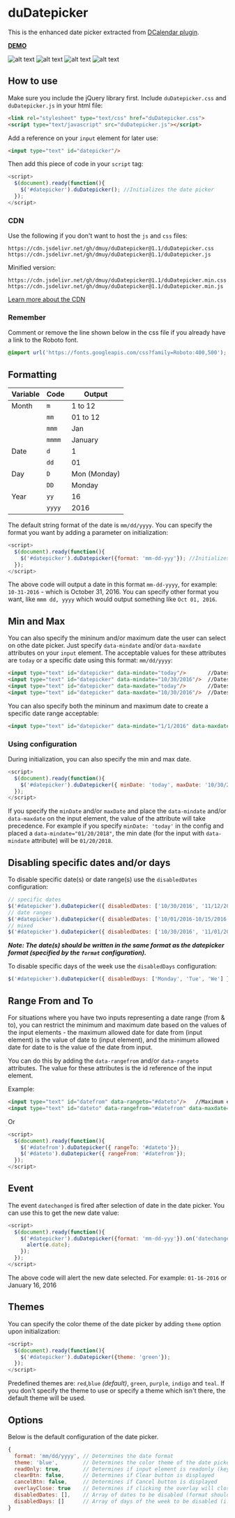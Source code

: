 duDatepicker
=========

This is the enhanced date picker extracted from [DCalendar plugin](https://github.com/dmuy/DCalendar).

**[DEMO](https://dmuy.github.io/datepicker/)**

![alt text](https://lh3.googleusercontent.com/MOGr_y4LAC7fpRX67xqhWPmFNob45ELyq49TCw4tm6XKh6-sYzKf-aljItRLFO2zzMQZbgB6ykYJTGPLYQ7-xpIt82IaUCPKtpCCT3JOeaJ-o-LfsYNvgPW_TyAULtEGp7cvqKQ5e2e8GVVZitFp3ISwVzSmv7-n9FZYJe4J_7YkY2yQU84ixmn7E3O4j5oyagbxmK7NegjEANJCHBxcD_8tBR25IhE1ywZtnyiHZ7bV25t0lwTJ7IzXLV4fTqB0MniDXlq8G1gvpNibQMR468eSdoJglrnUjjwfbD9sdiT7TH6rZV3RxDcwLQaoFxjp0iyPz8pjgkDP4zgRhlc4f1ql7aD3r0fizB8-13MwwVoA823BjVbC2seR4HU6eRlwcZPas8OSHjjq-UI8wPyaOLKpN5jI85qRdCzdJy8VY03l1YxhQCbfgwLhtEsuHePXTTP5unvp7WClcJIy2thiLky-rfmPGDu0LNJm314gJuIr5DInvTDwTzecrrUDG8fajmMXJDGssQ4Ro85VHv97kkuWrZnn2YvNKPjZDghI0jy664L3dZa3DwjH48eWik2O3ld9-rbzGYpurWJ2LPnjTDP-Gf5TwvzcYxeBlw_8z1YhAmNB1sHo=w337-h482-no "Date picker")
![alt text](https://lh3.googleusercontent.com/66Xxg3DC1n9Nzqj6LaqhlQJ24WY_rM-HH-yLgbRB7gimB2vu08o5cN_YdBZYGwaALIfkLnxT2yDM7XEHcBZdE_SOz4CEgS9P1WwD-Ze5Ocg99vv6XkXj51V6H2u12txe-7LPrV0MYX_yQAGadXkjVrS9orccCAE3zRov3j1Y5wA5LzPw9md1adRebiohk-QNg8lxGgqN3gyqqAeK4oif8dWCPF-_X_W1rLiKKlCUfYyCpviohMulkKPKv1mnm0GbuwSdB2-TWQHii9S8N6Y0Mmo3Zy_B4EvBF7h0l1hu02RPyXMLLgf28W74wP0PS4zAHFmjBfhRBUJHdzBqT32ajEx79dtEVcqxkB2LtBLxZru6OjlM4kT5_t1vQVx6bRwQXyHCbK_fqfFC_bLob7__lZYUKhua2ZdKaXCeZ2O1EIJrBbrRPkOWaygePwjMZG2V4flk2_Z1nzNREJ2JWvHhn5uNoJgujrzTt__W7pGc_Ehl7VmMioTQwtVxcIvCMFdwzWgr0bAuxSR0Km1o_DFddEbWrF_hebiwe7YDpQS3F_019wpisBr3NLwoDr2H5PAZlpMco1o37jx22CelmE_5XhcZQ85AsLDkmx6nbFshbotTy6mGDamr=w337-h482-no "with Clear button")
![alt text](https://lh3.googleusercontent.com/cBcoZP2H5WZN7eidZa3IG5kE_ncIDcR-B2ykaP5ZNXHVXCqDrTrvDRY-c83BcgD8ZlIaDXe3mzW-pgWwdlXj3CYuZJUGUjkXm7CiGWullaXXvqknLr6sPewFFCFIFn6al-RYWktSZY0PMUuXGG1mOWTW6hbADpLL8Zgw1uTxPSuqhPtqCvTnMQ4sU67MRFedxJWFWD9-f_dwbRN4NSMNJK14a1eeoSMx7PoSj8lxI-Qi-3us4xsjIvUG9GXDmEPX6TuYa61_Muurg6PisQM7I4slr9q2-cPFcAMhcbjprBUSmpODe2cRzskiuc5ej8VLSvBVDNXLljIV1z6PK3VK7g4DInqw3fETcAilpDZONLE3Ml4QVm4G4844AgQTqjKR097HvsL2pcCyUuGfdnwtpu0rizhhtcpze4skek95gtw1iPTfQbzUESUZ8xqFzcQYo0254uOBN4HlBFo1JKFs_IW1I5xSU3AYAZVw7LQkAVUT05NWKcNeWU8DZSx6371QoOyxgBUc-8GfoZMrSNf6VMDWLIoi-TvaDTzYJNgp68Tq8aekE-dZJupB2WWWtGUs6MvW1xw-jpDxCQScEYFujwi0KPNfU78meePFLzfUzuX5J1BxHGlJ=w337-h482-no "Months view")
![alt text](https://lh3.googleusercontent.com/7PtZC7yPhuzdzj1UYGHGSnOvpmdzfoeyS8wf6gckN-xG84A-62bXSqd4HMC9dtYRQil_n473_kArThZDrUrwxUb_wSVPYo0lDUAynmUYNOmcErseHre3Jk1KND2h8Ix-snD0zGlQ08Ke66_IrRWLSBTHNd6SvPmfy695q4emF7VYIHLUd2zF4DWx3tzIN3K0iQu3DkC2ahXDuj-k6UUmXT6I1YrlAY6WG-2k9av2enk6g1_tBQo21Z1naA6fjMhczThSIZB1WvmJDRh5sLBJW7En1hW6vvi1z4oGMSPIVysoHhVXFcGup0LKdaGkadn0D6PWXS4Et2biBl0ZFEWpsSoYwC8nvS7-t2gttlz3qkiy0KlliyBXviFxSIncnwpATpaHQR9aAmRwZe7GYucZxjwhZWFCZMVVfc5-iqxJQDrYQ701RenEzWER-bc84UBEGMLwm54Fi6DdbU-9XA3cRuZRh5453hsrmrnvSAfx-5IJDZBb1lrvz7GVtGDS0qlKcFMu8KiPKg_HJr8R6Eqp5iLDqJxZRSy82MQaoIPQGxjmVQgi-cbP7A23WPef-GjW4qBDR-Z5s4Vt7fkzeZKsR1lm5XIYCRS5Wttm3cLhHb06aJL-_k1i=w337-h482-no "Years view")

## How to use
Make sure you include the jQuery library first.
Include `duDatepicker.css` and `duDatepicker.js` in your html file:
```html
<link rel="stylesheet" type="text/css" href="duDatepicker.css">
<script type="text/javascript" src="duDatepicker.js"></script>
```

Add a reference on your `input` element for later use:
```html
<input type="text" id="datepicker"/>
```

Then add this piece of code in your `script` tag:
```javascript
<script>
  $(document).ready(function(){
    $('#datepicker').duDatepicker(); //Initializes the date picker
  });
</script>
```

### CDN
Use the following if you don't want to host the `js` and `css` files:
```
https://cdn.jsdelivr.net/gh/dmuy/duDatepicker@1.1/duDatepicker.css
https://cdn.jsdelivr.net/gh/dmuy/duDatepicker@1.1/duDatepicker.js
```
Minified version:
```
https://cdn.jsdelivr.net/gh/dmuy/duDatepicker@1.1/duDatepicker.min.css
https://cdn.jsdelivr.net/gh/dmuy/duDatepicker@1.1/duDatepicker.min.js
```

[Learn more about the CDN](https://www.jsdelivr.com/features#gh)

### Remember
Comment or remove the line shown below in the css file if you already have a link to the Roboto font.
```css
@import url('https://fonts.googleapis.com/css?family=Roboto:400,500');
```

## Formatting

| Variable      | Code         | Output  |
| ------------- |--------------|---------|
| Month         | `m`          | 1 to 12 |
|               | `mm`         | 01 to 12|
|               | `mmm`        | Jan     |
|               | `mmmm`       | January |
| Date          | `d`          | 1       |
|               | `dd`         | 01      |
| Day           | `D`          | Mon (Monday) |
|               | `DD`         | Monday  |
| Year          | `yy`         | 16      |
|               | `yyyy`       | 2016    |

The default string format of the date is `mm/dd/yyyy`. You can specify the format you want by adding a parameter on initialization:
```javascript
<script>
  $(document).ready(function(){
    $('#datepicker').duDatepicker({format: 'mm-dd-yyy'}); //Initializes the date picker and uses the specified format
  });
</script>
```
The above code will output a date in this format `mm-dd-yyyy`, for example: `10-31-2016` - which is October 31, 2016.
You can specify other format you want, like `mmm dd, yyyy` which would output something like `Oct 01, 2016`.

## Min and Max
You can also specify the mininum and/or maximum date the user can select on othe date picker.
Just specify `data-mindate` and/or `data-maxdate` attributes on your `input` element. The acceptable values for these attributes are `today` or a specific date using this format: `mm/dd/yyyy`:
```html
<input type="text" id="datepicker" data-mindate="today"/>       //Dates enabled ranges from the current date onwards.
<input type="text" id="datepicker" data-mindate="10/30/2016"/>  //Dates enabled ranges from October 30, 2016 onwards.
<input type="text" id="datepicker" data-maxdate="today"/>       //Dates enabled ranges from earlier dates until current date.
<input type="text" id="datepicker" data-maxdate="10/30/2016"/>  //Dates enabled ranges from previous dates of October 10, 2016 until October 10, 2016
```
You can also specify both the mininum and maximum date to create a specific date range acceptable:
```html
<input type="text" id="datepicker" data-mindate="1/1/2016" data-maxdate="2/1/2016"/>  //Dates enabled ranges from January 1 to February 1, 2016
```
### Using configuration
During initialization, you can also specify the min and max date.
```javascript
<script>
  $(document).ready(function(){
    $('#datepicker').duDatepicker({ minDate: 'today', maxDate: '10/30/2016' });
  });
</script>
```
If you specify the `minDate` and/or `maxDate` and place the `data-mindate` and/or `data-maxdate` on the input element, the value of the attribute will take precedence. For example if you specify `minDate: 'today'` in the config and placed a `data-mindate="01/20/2018"`, the min date (for the input with `data-mindate` attribute) will be `01/20/2018`.

## Disabling specific dates and/or days
To disable specific date(s) or date range(s) use the `disabledDates` configuration:
```javascript
// specific dates
$('#datepicker').duDatepicker({ disabledDates: ['10/30/2016', '11/12/2016'] }); // disables the specific dates on the picker
// date ranges
$('#datepicker').duDatepicker({ disabledDates: ['10/01/2016-10/15/2016', '11/01/2016-11/15/2016'] }); // disables dates from 10/01/2016 up to 10/15/2016 and 11/01/2016 up to 11/15/2016 on the picker
// mixed
$('#datepicker').duDatepicker({ disabledDates: ['10/30/2016', '11/01/2016-11/15/2016'] });
```
***Note: The date(s) should be written in the same format as the datepicker format (specified by the `format` configuration).***


To disable specific days of the week use the `disabledDays` configuration:
```javascript
$('#datepicker').duDatepicker({ disabledDays: ['Monday', 'Tue', 'We'] }); // disables all mondays, tuesdays and wednesdays on the picker
```

## Range From and To
For situations where you have two inputs representing a date range (from & to), you can restrict the minimum and maximum date based on the values of the input elements - the maximum allowed date for date from (input element) is the value of date to (input element), and the minimum allowed date for date to is the value of the date from input.

You can do this by adding the `data-rangefrom` and/or `data-rangeto` attributes. The value for these attributes is the id reference of the input element.

Example:
```html
<input type="text" id="datefrom" data-rangeto="#dateto"/>   //Maximum enabled date is <= value of #dateto
<input type="text" id="dateto" data-rangefrom="#datefrom" data-maxdate="today"/>  //Minimum enabled date is >= value of #datefrom
```
Or
```javascript
<script>
  $(document).ready(function(){
    $('#datefrom').duDatepicker({ rangeTo: '#dateto'});
    $('#dateto').duDatepicker({ rangeFrom: '#datefrom'});
  });
</script>
```


## Event
The event `datechanged` is fired after selection of date in the date picker.
You can use this to get the new date value:
```javascript
<script>
  $(document).ready(function(){
    $('#datepicker').duDatepicker({format: 'mm-dd-yyy'}).on('datechanged', function(e){
      alert(e.date);
    });
  });
</script>
```
The above code will alert the new date selected. For example: `01-16-2016` or January 16, 2016

## Themes
You can specify the color theme of the date picker by adding `theme` option upon initialization:
```javascript
<script>
  $(document).ready(function(){
    $('#datepicker').duDatepicker({theme: 'green'});
  });
</script>
```
Predefined themes are: `red`,`blue` *(default)*, `green`, `purple`, `indigo` and `teal`.
If you don't specify the theme to use or specify a theme which isn't there, the default theme will be used.

## Options
Below is the default configuration of the date picker.
```javascript
{
  format: 'mm/dd/yyyy', // Determines the date format
  theme: 'blue',        // Determines the color theme of the date picker
  readOnly: true,       // Determines if input element is readonly (key input is disabled)
  clearBtn: false,      // Determines if Clear button is displayed
  cancelBtn: false,     // Determines if Cancel button is displayed
  overlayClose: true    // Determines if clicking the overlay will close the date picker
  disabledDates: [],    // Array of dates to be disabled (format should be the same as the specified format)
  disabledDays: []      // Array of days of the week to be disabled (i.e. Monday, Tuesday, Mon, Tue, Mo, Tu)
}
```
